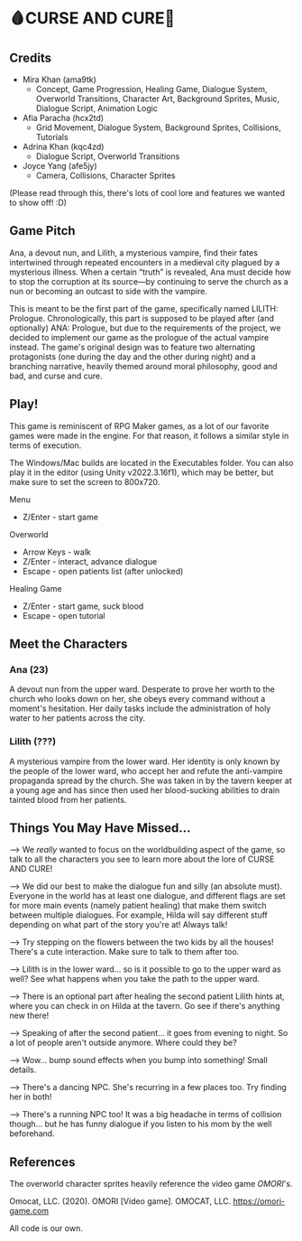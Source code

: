# 🩸CURSE AND CURE💉

## Credits
- Mira Khan (ama9tk)
    - Concept, Game Progression, Healing Game, Dialogue System, Overworld Transitions, Character Art, Background Sprites, Music, Dialogue Script, Animation Logic
- Afia Paracha (hcx2td)
    - Grid Movement, Dialogue System, Background Sprites, Collisions, Tutorials
- Adrina Khan (kqc4zd)
    - Dialogue Script, Overworld Transitions
- Joyce Yang (afe5jy)
    - Camera, Collisions, Character Sprites 

(Please read through this, there's lots of cool lore and features we wanted to show off! :D)

## Game Pitch

Ana, a devout nun, and Lilith, a mysterious vampire, find their fates intertwined through repeated encounters in a medieval city plagued by a mysterious illness. When a certain “truth” is revealed, Ana must decide how to stop the corruption at its source—by continuing to serve the church as a nun or becoming an outcast to side with the vampire.

This is meant to be the first part of the game, specifically named LILITH: Prologue. Chronologically, this part is supposed to be played after (and optionally) ANA: Prologue, but due to the requirements of the project, we decided to implement our game as the prologue of the actual vampire instead. The game's original design was to feature two alternating protagonists (one during the day and the other during night) and a branching narrative, heavily themed around moral philosophy, good and bad, and curse and cure.

## Play!

This game is reminiscent of RPG Maker games, as a lot of our favorite games were made in the engine. For that reason, it follows a similar style in terms of execution.

The Windows/Mac builds are located in the Executables folder. You can also play it in the editor (using Unity v2022.3.16f1), which may be better, but make sure to set the screen to 800x720.

Menu
- Z/Enter - start game

Overworld
- Arrow Keys - walk
- Z/Enter - interact, advance dialogue
- Escape - open patients list (after unlocked)

Healing Game
- Z/Enter - start game, suck blood
- Escape - open tutorial

## Meet the Characters

### Ana (23)
A devout nun from the upper ward. Desperate to prove her worth to the church who looks down on her, she obeys every command without a moment's hesitation. Her daily tasks include the administration of holy water to her patients across the city.

### Lilith (???)
A mysterious vampire from the lower ward. Her identity is only known by the people of the lower ward, who accept her and refute the anti-vampire propaganda spread by the church. She was taken in by the tavern keeper at a young age and has since then used her blood-sucking abilities to drain tainted blood from her patients.

## Things You May Have Missed...
--> We *really* wanted to focus on the worldbuilding aspect of the game, so talk to all the characters you see to learn more about the lore of CURSE AND CURE!

--> We did our best to make the dialogue fun and silly (an absolute must). Everyone in the world has at least one dialogue, and different flags are set for more main events (namely patient healing) that make them switch between multiple dialogues. For example, Hilda will say different stuff depending on what part of the story you're at! Always talk!

--> Try stepping on the flowers between the two kids by all the houses! There's a cute interaction. Make sure to talk to them after too.

--> Lilith is in the lower ward... so is it possible to go to the upper ward as well? See what happens when you take the path to the upper ward.

--> There is an optional part after healing the second patient Lilith hints at, where you can check in on Hilda at the tavern. Go see if there's anything new there!

--> Speaking of after the second patient... it goes from evening to night. So a lot of people aren't outside anymore. Where could they be?

--> Wow... bump sound effects when you bump into something! Small details.

--> There's a dancing NPC. She's recurring in a few places too. Try finding her in both!

--> There's a running NPC too! It was a big headache in terms of collision though... but he has funny dialogue if you listen to his mom by the well beforehand.

## References
The overworld character sprites heavily reference the video game *OMORI*'s.

Omocat, LLC. (2020). OMORI [Video game]. OMOCAT, LLC. https://omori-game.com

All code is our own.

